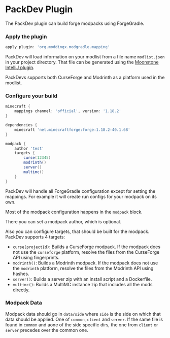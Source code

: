 # PackDev Plugin

The PackDev plugin can build forge modpacks using ForgeGradle.

### Apply the plugin

```groovy
apply plugin: 'org.moddingx.modgradle.mapping'
```

PackDev will load information on your modlist from a file name `modlist.json` in your project directory. That file can be generated using the [Moonstone IntelliJ plugin](https://github.com/ModdingX/Moonstone).

PackDevs supports both CurseForge and Modrinth as a platform used in the modlist.

### Configure your build

```groovy
minecraft {
    mappings channel: 'official', version: '1.18.2'
}

dependencies {
    minecraft 'net.minecraftforge:forge:1.18.2-40.1.68'
}

modpack {
    author 'test'
    targets {
        curse(12345)
        modrinth()
        server()
        multimc()
    }
}
```

PackDev will handle all ForgeGradle configuration except for setting the mappings. For example it will create run configs for your modpack on its own.

Most of the modpack configuration happens in the `modpack` block.

There you can set a modpack author, which is optional.

Also you can configure targets, that should be built for the modpack. PackDev supports 4 targets:

  * `curse(projectId)`: Builds a CurseForge modpack. If the modpack does not use the `curseforge` platform, resolve the files from the CurseForge API using fingerprints.
  * `modrinth()`: Builds a Modrinth modpack. If the modpack does not use the `modrinth` platform, resolve the files from the Modrinth API using hashes.
  * `server()`: Builds a server zip with an install script and a Dockerfile.
  * `multimc()`: Builds a MultiMC instance zip that includes all the mods directly.

### Modpack Data

Modpack data should go in `data/side` where `side` is the side on which that data should be applied. One of `common`, `client` and `server`. If the same file is found in `common` and aone of the side specific dirs, the one from `client` or `server` precedes over the common one.
